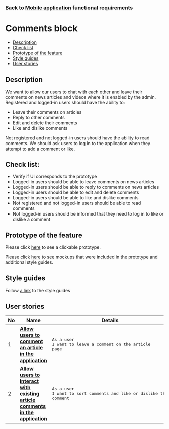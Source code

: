 ### Back to [Mobile application](/sports_hub_portal/mobile_application_features/mobile_application_features_list/) functional requirements

# Comments block

- [Description](#description)
- [Check list](#check-list)
- [Prototype of the feature](#prototype-of-the-feature)
- [Style guides](#style-guides)
- [User stories](#user-stories)

## Description

We want to allow our users to chat with each other and leave their comments on news articles and videos where it is enabled by the admin. Registered and logged-in users should have the ability to:
  - Leave their comments on articles
  - Reply to other comments
  - Edit and delete their comments
  - Like and dislike comments

Not registered and not logged-in users should have the ability to read comments. We should ask users to log in to the application when they attempt to add a comment or like.

## Check list:

- Verify if UI corresponds to the prototype
- Logged-in users should be able to leave comments on news articles
- Logged-in users should be able to reply to comments on news articles
- Logged-in users should be able to edit and delete comments
- Logged-in users should be able to like and dislike comments
- Not registered and not logged-in users should be able to read comments
- Not logged-in users should be informed that they need to log in to like or dislike a comment 

## Prototype of the feature

Please click [here](https://www.figma.com/proto/JVDTph8VY9Ye7kz8BTDxhJ/1-Sports-Hub-General-Prototype?page-id=0%3A5852&node-id=0%3A7481&viewport=-1637%2C-969%2C0.37520089745521545&scaling=scale-down) to see a clickable prototype.

Please click [here](https://www.figma.com/file/egXgh8BYD7Xaa0JeMNhv9R/Manage-advertisements?node-id=0%3A1075) to see mockups that were included in the prototype and additional style guides.

## Style guides

Follow [a link](https://www.figma.com/proto/0zkkf5WC77OSpvyD6YXpFE/Style-guides?page-id=0%3A1&node-id=19%3A5368&viewport=266%2C48%2C0.54&scaling=min-zoom&starting-point-node-id=19%3A5368) to the style guides

## User stories

No           |      Name     |   Details
------------ | ------------- | -------------
1 |[**Allow users to comment an article in the application**](/sports_hub_portal/mobile_application_features/comments/user_stories/comment_an_article)|<pre>As a user <br>I want to leave a comment on the article page</pre>
2 |[**Allow users to interact with existing article comments in the application**](/sports_hub_portal/mobile_application_features/comments/user_stories/interacting_with_existing_article_comments)|<pre>As a user<br>I want to sort comments and like or dislike the comment</pre>
